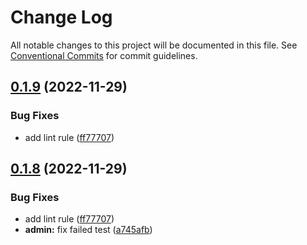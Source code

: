 # Change Log

All notable changes to this project will be documented in this file.
See [Conventional Commits](https://conventionalcommits.org) for commit guidelines.

## [0.1.9](https://github.com/kagari-project/kagari/compare/v0.1.7...v0.1.9) (2022-11-29)


### Bug Fixes

* add lint rule ([ff77707](https://github.com/kagari-project/kagari/commit/ff77707ad00a190de896ed76cef8d28db4cb459c))





## [0.1.8](https://github.com/kagari-project/kagari/compare/v0.1.7...v0.1.8) (2022-11-29)


### Bug Fixes

* add lint rule ([ff77707](https://github.com/kagari-project/kagari/commit/ff77707ad00a190de896ed76cef8d28db4cb459c))
* **admin:** fix failed test ([a745afb](https://github.com/kagari-project/kagari/commit/a745afb1e4801972944f938528ea975b88d785b3))

